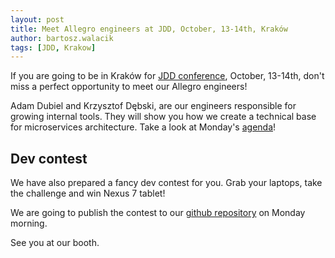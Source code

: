 ```yaml
---
layout: post
title: Meet Allegro engineers at JDD, October, 13-14th, Kraków
author: bartosz.walacik
tags: [JDD, Krakow]
---
```


If you are going to be in Kraków for [JDD conference](http://14.jdd.org.pl/), October, 13-14th,
don't miss a perfect opportunity to meet our Allegro engineers!

Adam Dubiel and Krzysztof Dębski, are our engineers responsible for growing internal tools.
They will show you how we create a technical base for microservices architecture.
Take a look at Monday's [agenda](http://14.jdd.org.pl/agenda/agenda/)!

## Dev contest
We have also prepared a fancy dev contest for you.
Grab your laptops, take the challenge and win Nexus 7 tablet!

We are going to publish the contest to our [github repository](https://github.com/allegro/jdd-hired-and-fired)
on Monday morning.

See you at our booth.





